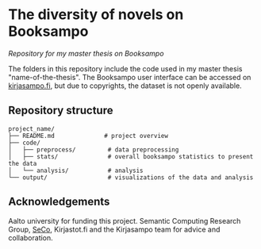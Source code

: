 # The diversity of novels on Booksampo

*Repository for my master thesis on Booksampo*

The folders in this repository include the code used in my master thesis "name-of-the-thesis". 
The Booksampo user interface can be accessed on [kirjasampo.fi](https://www.kirjasampo.fi/), but due to copyrights, the dataset is not openly available.



## Repository structure
````
project_name/
├── README.md              # project overview
├── code/
│   ├── preprocess/         # data preprocessing
│   ├── stats/              # overall booksampo statistics to present the data
│   └── analysis/           # analysis
└── output/                 # visualizations of the data and analysis

````

## Acknowledgements
Aalto university for funding this project.
Semantic Computing Research Group, [SeCo](https://seco.cs.aalto.fi/),
Kirjastot.fi and the Kirjasampo team for advice and collaboration.
